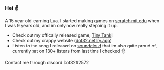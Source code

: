 ### Hei ✌️
A 15 year old learning Lua. I started making games on [scratch.mit.edu](scratch.mit.edu/users/dot32) when I was 9 years old, and im only now really stepping it up.

- Check out my offically released game, [Tiny Tank](dot32.itch.io)!
- Check out my crappy website ([dot32.netlify.app](dot32.netlify.app))
- Listen to the song I released on [soundcloud](https://soundcloud.com/dot32/journey-to-the-clouds) that im also quite proud of, currently sat on 130+ listens from last time I checked 👌 

Contact me through discord Dot32#2572
<!---
### Hey! ✌️

I'm a 15 year old currently learning Lua in my spare time! Check out my released game [Tiny Tank](dot32.itch.io) that i made in Love2D

I first started making games on [scratch.mit.edu](scratch.mit.edu/users/dot32) when I was 9 years old, and have decided to try step it up with a little more serious programming. I've made a crappy website ([dot32.netlify.app](dot32.netlify.app)) and i've released my first game, which i am super proud of :D

If you would like to contact me, message me through my discord by adding Dot32#2572

Listen to the song I made on [soundcloud](https://soundcloud.com/dot32/journey-to-the-clouds) that im also quite proud of, currently sat on 130+ listens from last time I checked 👌 
--->

